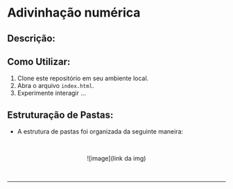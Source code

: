 # Adivinhação numérica



## Descrição: 

## Como Utilizar:

1. Clone este repositório em seu ambiente local.
2. Abra o arquivo `index.html`.
3. Experimente interagir ... 


## Estruturação de Pastas:

- A estrutura de pastas foi organizada da seguinte maneira:



</br>
<div style="text-align:center;">

![image](link da img)

</br>

---

